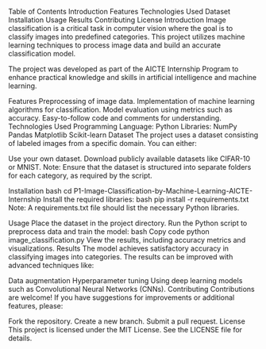 Table of Contents
Introduction
Features
Technologies Used
Dataset
Installation
Usage
Results
Contributing
License
Introduction
Image classification is a critical task in computer vision where the goal is to classify images into predefined categories. This project utilizes machine learning techniques to process image data and build an accurate classification model.

The project was developed as part of the AICTE Internship Program to enhance practical knowledge and skills in artificial intelligence and machine learning.

Features
Preprocessing of image data.
Implementation of machine learning algorithms for classification.
Model evaluation using metrics such as accuracy.
Easy-to-follow code and comments for understanding.
Technologies Used
Programming Language: Python
Libraries:
NumPy
Pandas
Matplotlib
Scikit-learn
Dataset
The project uses a dataset consisting of labeled images from a specific domain. You can either:

Use your own dataset.
Download publicly available datasets like CIFAR-10 or MNIST.
Note: Ensure that the dataset is structured into separate folders for each category, as required by the script.

Installation
bash
cd P1-Image-Classification-by-Machine-Learning-AICTE-Internship
Install the required libraries:
bash
pip install -r requirements.txt
Note: A requirements.txt file should list the necessary Python libraries.

Usage
Place the dataset in the project directory.
Run the Python script to preprocess data and train the model:
bash
Copy code
python image_classification.py
View the results, including accuracy metrics and visualizations.
Results
The model achieves satisfactory accuracy in classifying images into categories. The results can be improved with advanced techniques like:

Data augmentation
Hyperparameter tuning
Using deep learning models such as Convolutional Neural Networks (CNNs).
Contributing
Contributions are welcome! If you have suggestions for improvements or additional features, please:

Fork the repository.
Create a new branch.
Submit a pull request.
License
This project is licensed under the MIT License. See the LICENSE file for details.

